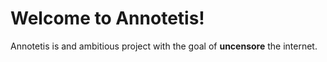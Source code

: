 # Welcome to Annotetis!

Annotetis is and ambitious project with the goal of <b>uncensore</b> the internet. 


